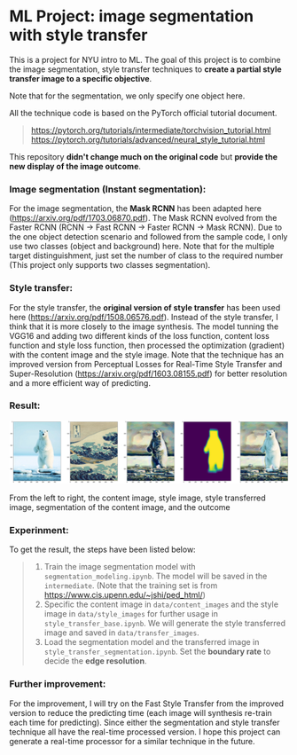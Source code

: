 # ML Project: image segmentation with style transfer

This is a project for NYU intro to ML. The goal of this project is to combine the image segmentation, style transfer techniques to **create a partial style transfer image to a specific objective**.

Note that for the segmentation, we only specify one object here. 


All the technique code is based on the PyTorch official tutorial document.
>https://pytorch.org/tutorials/intermediate/torchvision_tutorial.html<br>
>https://pytorch.org/tutorials/advanced/neural_style_tutorial.html<br>

This repository **didn't change much on the original code** but **provide the new display of the image outcome**.

### Image segmentation (Instant segmentation):
For the image segmentation, the **Mask RCNN** has been adapted here (https://arxiv.org/pdf/1703.06870.pdf). The Mask RCNN evolved from the Faster RCNN (RCNN -> Fast RCNN -> Faster RCNN -> Mask RCNN). Due to the one object detection scenario and followed from the sample code, I only use two classes (object and background) here. Note that for the multiple target distinguishment, just set the number of class to the required number (This project only supports two classes segmentation). 

### Style transfer:
For the style transfer, the **original version of style transfer** has been used here (https://arxiv.org/pdf/1508.06576.pdf). Instead of the style transfer, I think that it is more closely to the image synthesis. The model tunning the VGG16 and adding two different kinds of the loss function, content loss function and style loss function, then processed the optimization (gradient) with the content image and the style image. Note that the technique has an improved version from Perceptual Losses for Real-Time Style Transfer and Super-Resolution (https://arxiv.org/pdf/1603.08155.pdf) for better resolution and a more efficient way of predicting.

### Result:
<p align = 'center'>
<img src = 'https://github.com/samsh19/ML_project/blob/main/data/compare_images/polor_bear_japan_paint_wave_compare.png?raw=true'>
</p>
From the left to right, the content image, style image, style transferred image, segmentation of the content image, and the outcome

### Experinment:
To get the result, the steps have been listed below:
>1. Train the image segmentation model with `segmentation_modeling.ipynb`. The model will be saved in the `intermediate`. (Note that the training set is from https://www.cis.upenn.edu/~jshi/ped_html/)<br>
>2. Specific the content image in `data/content_images` and the style image in `data/style_images` for further usage in `style_transfer_base.ipynb`. We will generate the style transferred image and saved in `data/transfer_images`.<br>
>3. Load the segmentation model and the transferred image in `style_transfer_segmentation.ipynb`. Set the **boundary rate** to decide the **edge resolution**.

### Further improvement:
For the improvement, I will try on the Fast Style Transfer from the improved version to reduce the predicting time (each image will synthesis re-train each time for predicting). Since either the segmentation and style transfer technique all have the real-time processed version. I hope this project can generate a real-time processor for a similar technique in the future.